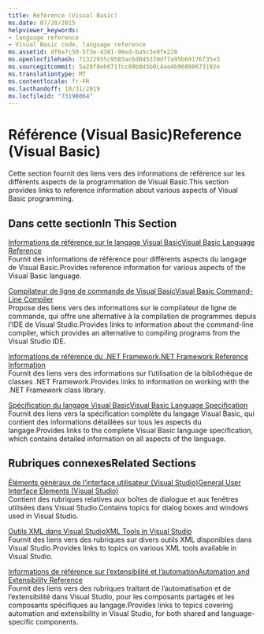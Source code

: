 ```yaml
---
title: Référence (Visual Basic)
ms.date: 07/20/2015
helpviewer_keywords:
- language reference
- Visual Basic code, language reference
ms.assetid: df6e7c50-5f3e-4381-98ed-ba5c3e9fe228
ms.openlocfilehash: 71322955c9583ac6d045370df7a95b69176f35e3
ms.sourcegitcommit: 5a28f8eb071fcc09b045b0c4ae4b96898673192e
ms.translationtype: MT
ms.contentlocale: fr-FR
ms.lasthandoff: 10/31/2019
ms.locfileid: "73198064"
---
```

# <a name="reference-visual-basic"></a><span data-ttu-id="7a773-102">Référence (Visual Basic)</span><span class="sxs-lookup"><span data-stu-id="7a773-102">Reference (Visual Basic)</span></span>
<span data-ttu-id="7a773-103">Cette section fournit des liens vers des informations de référence sur les différents aspects de la programmation de Visual Basic.</span><span class="sxs-lookup"><span data-stu-id="7a773-103">This section provides links to reference information about various aspects of Visual Basic programming.</span></span>  
  
## <a name="in-this-section"></a><span data-ttu-id="7a773-104">Dans cette section</span><span class="sxs-lookup"><span data-stu-id="7a773-104">In This Section</span></span>  
 [<span data-ttu-id="7a773-105">Informations de référence sur le langage Visual Basic</span><span class="sxs-lookup"><span data-stu-id="7a773-105">Visual Basic Language Reference</span></span>](../../visual-basic/language-reference/index.md)  
 <span data-ttu-id="7a773-106">Fournit des informations de référence pour différents aspects du langage de Visual Basic.</span><span class="sxs-lookup"><span data-stu-id="7a773-106">Provides reference information for various aspects of the Visual Basic language.</span></span>  
  
 [<span data-ttu-id="7a773-107">Compilateur de ligne de commande de Visual Basic</span><span class="sxs-lookup"><span data-stu-id="7a773-107">Visual Basic Command-Line Compiler</span></span>](../../visual-basic/reference/command-line-compiler/index.md)  
 <span data-ttu-id="7a773-108">Propose des liens vers des informations sur le compilateur de ligne de commande, qui offre une alternative à la compilation de programmes depuis l'IDE de Visual Studio.</span><span class="sxs-lookup"><span data-stu-id="7a773-108">Provides links to information about the command-line compiler, which provides an alternative to compiling programs from the Visual Studio IDE.</span></span>  
  
 [<span data-ttu-id="7a773-109">Informations de référence du .NET Framework</span><span class="sxs-lookup"><span data-stu-id="7a773-109">.NET Framework Reference Information</span></span>](../../visual-basic/reference/net-framework-reference-information.md)  
 <span data-ttu-id="7a773-110">Fournit des liens vers des informations sur l’utilisation de la bibliothèque de classes .NET Framework.</span><span class="sxs-lookup"><span data-stu-id="7a773-110">Provides links to information on working with the .NET Framework class library.</span></span>  
  
 [<span data-ttu-id="7a773-111">Spécification du langage Visual Basic</span><span class="sxs-lookup"><span data-stu-id="7a773-111">Visual Basic Language Specification</span></span>](../../visual-basic/reference/language-specification/index.md)  
 <span data-ttu-id="7a773-112">Fournit des liens vers la spécification complète du langage Visual Basic, qui contient des informations détaillées sur tous les aspects du langage.</span><span class="sxs-lookup"><span data-stu-id="7a773-112">Provides links to the complete Visual Basic language specification, which contains detailed information on all aspects of the language.</span></span>  
  
## <a name="related-sections"></a><span data-ttu-id="7a773-113">Rubriques connexes</span><span class="sxs-lookup"><span data-stu-id="7a773-113">Related Sections</span></span>  
 [<span data-ttu-id="7a773-114">Éléments généraux de l’interface utilisateur (Visual Studio)</span><span class="sxs-lookup"><span data-stu-id="7a773-114">General User Interface Elements (Visual Studio)</span></span>](/visualstudio/ide/reference/general-user-interface-elements-visual-studio)  
 <span data-ttu-id="7a773-115">Contient des rubriques relatives aux boîtes de dialogue et aux fenêtres utilisées dans Visual Studio.</span><span class="sxs-lookup"><span data-stu-id="7a773-115">Contains topics for dialog boxes and windows used in Visual Studio.</span></span>  
  
 [<span data-ttu-id="7a773-116">Outils XML dans Visual Studio</span><span class="sxs-lookup"><span data-stu-id="7a773-116">XML Tools in Visual Studio</span></span>](/visualstudio/xml-tools/xml-tools-in-visual-studio)  
 <span data-ttu-id="7a773-117">Fournit des liens vers des rubriques sur divers outils XML disponibles dans Visual Studio.</span><span class="sxs-lookup"><span data-stu-id="7a773-117">Provides links to topics on various XML tools available in Visual Studio.</span></span>  
  
 [<span data-ttu-id="7a773-118">Informations de référence sur l’extensibilité et l’automation</span><span class="sxs-lookup"><span data-stu-id="7a773-118">Automation and Extensibility Reference</span></span>](/visualstudio/extensibility/extensibility-in-visual-studio?view=vs-2015)  
 <span data-ttu-id="7a773-119">Fournit des liens vers des rubriques traitant de l’automatisation et de l’extensibilité dans Visual Studio, pour les composants partagés et les composants spécifiques au langage.</span><span class="sxs-lookup"><span data-stu-id="7a773-119">Provides links to topics covering automation and extensibility in Visual Studio, for both shared and language-specific components.</span></span>
